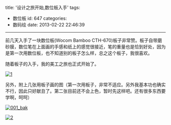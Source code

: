 title: '设计之旅开始,数位板入手'
tags:
  - 数位板
id: 647
categories:
  - 数码绘
date: 2013-02-22 22:46:39
---

前几天入手了一块数位板(Wocom Bamboo CTH-670)板子非常赞。板子自带磨砂膜，数位笔在上面画的手感和纸上的感觉很接近，笔的重量也是恰到好处，因为是第一次用数位板，也不知道别的板子怎么样，总之这个板子，我很喜欢。

随着板子的入手，我的美工之旅也正式开始了。

[![1](http://www.aemiot.com/wp-content/uploads/2013/02/1.jpg)](http://www.aemiot.com/wp-content/uploads/2013/02/1.jpg)

<!--more-->

另外，附上几张用板子画的图（第一次用板子，非常不适应。另外我基本功也确实不行，因此只好献丑了。第二张目前还不会上色，暂时先这样吧。还有很多东西要学啊，呵呵）

[![001_bak](http://www.aemiot.com/wp-content/uploads/2013/02/未标题-7_001_bak.png)](http://www.aemiot.com/wp-content/uploads/2013/02/未标题-7_001_bak.png)

[![2](http://www.aemiot.com/wp-content/uploads/2013/02/2.jpg)](http://www.aemiot.com/wp-content/uploads/2013/02/2.jpg)
